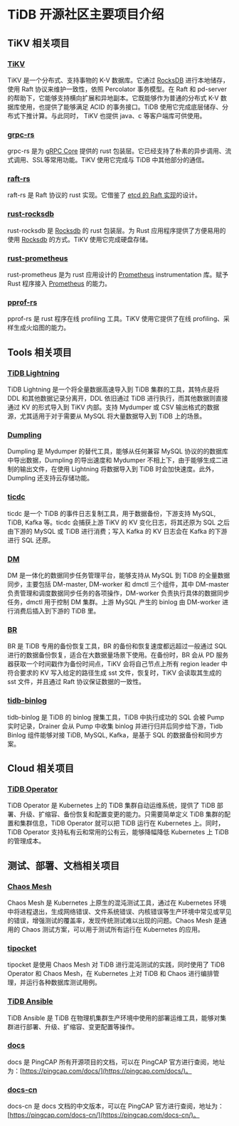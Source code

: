 # TiDB 开源社区主要项目介绍

## TiKV 相关项目

### [TiKV](https://github.com/tikv/tikv)

TiKV 是一个分布式、支持事物的 K-V 数据库。它通过 [RocksDB](https://rocksdb.org/) 进行本地储存，使用 Raft 协议来维护一致性，依照 Percolator 事务模型。在 Raft 和 pd-server 的帮助下，它能够支持横向扩展和异地副本。它既能够作为普通的分布式 K-V 数据库使用，也提供了能够满足 ACID 的事务接口。TiDB 使用它完成底层储存、分布式下推计算。与此同时， TiKV 也提供 java、c 等客户端库可供使用。

### [grpc-rs](https://github.com/tikv/grpc-rs)

grpc-rs 是为 [gRPC Core](https://github.com/grpc/grpc) 提供的 rust 包装层。它已经支持了朴素的异步调用、流式调用、SSL等常用功能。TiKV 使用它完成与 TiDB 中其他部分的通信。

### [raft-rs](https://github.com/tikv/raft-rs)

raft-rs 是 Raft 协议的 rust 实现。它借鉴了 [etcd 的 Raft 实现](https://github.com/etcd-io/etcd/tree/master/raft)的设计。

### [rust-rocksdb](https://github.com/tikv/rust-rocksdb)

rust-rocksdb 是 [Rocksdb](https://rocksdb.org/) 的 rust 包装层。为 Rust 应用程序提供了方便易用的使用 [Rocksdb](https://rocksdb.org/) 的方式。TiKV 使用它完成硬盘存储。

### [rust-prometheus](https://github.com/tikv/rust-prometheus)

rust-prometheus 是为 rust 应用设计的 [Prometheus](https://prometheus.io/) instrumentation 库。赋予 Rust 程序接入 [Prometheus](https://prometheus.io/) 的能力。

### [pprof-rs](https://github.com/tikv/pprof-rs)

pprof-rs 是 rust 程序在线 profiling 工具。TiKV 使用它提供了在线 profiling、采样生成火焰图的能力。

## Tools 相关项目

### [TiDB Lightning](https://github.com/pingcap/tidb-lightning)

TiDB Lightning 是一个将全量数据高速导入到 TiDB 集群的工具，其特点是将 DDL 和其他数据记录分离开，DDL 依旧通过 TiDB 进行执行，而其他数据则直接通过 KV 的形式导入到 TiKV 内部。支持 Mydumper 或 CSV 输出格式的数据源，尤其适用于对于需要从 MySQL 将大量数据导入到 TiDB 上的场景。

### [Dumpling](https://github.com/pingcap/dumpling)

Dumpling 是 Mydumper 的替代工具，能够从任何兼容 MySQL 协议的的数据库中导出数据，Dumpling 的导出速度和 Mydumper 不相上下，由于能够生成二进制的输出文件，在使用 Lightning 将数据导入到 TiDB 时会加快速度。此外，Dumpling 还支持云存储功能。

### [ticdc](https://github.com/pingcap/ticdc)

ticdc 是一个 TiDB 的事件日志复制工具，用于数据备份，下游支持 MySQL, TiDB, Kafka 等。ticdc 会捕获上游 TiKV 的 KV 变化日志，将其还原为 SQL 之后由下游的 MySQL 或 TiDB 进行消费；写入 Kafka 的 KV 日志会在 Kafka 的下游进行 SQL 还原。

### [DM](https://github.com/pingcap/dm)

DM 是一体化的数据同步任务管理平台，能够支持从 MySQL 到 TiDB 的全量数据同步，主要包括 DM-master, DM-worker 和 dmctl 三个组件，其中 DM-master 负责管理和调度数据同步任务的各项操作，DM-worker 负责执行具体的数据同步任务，dmctl 用于控制 DM 集群。上游 MySQL 产生的 binlog 由 DM-worker 进行消费后插入到下游的 TiDB 里。

### [BR](https://github.com/pingcap/br)

BR 是 TiDB 专用的备份恢复工具，BR 的备份和恢复速度都远超过一般通过 SQL 进行的数据备份恢复，适合在大数据量场景下使用。在备份时，BR 会从 PD 服务器获取一个时间戳作为备份时间点，TiKV 会将自己节点上所有 region leader 中符合要求的 KV 写入给定的路径生成 sst 文件，恢复时，TiKV 会读取其生成的 sst 文件，并且通过 Raft 协议保证数据的一致性。

### [tidb-binlog](https://github.com/pingcap/tidb-binlog)

tidb-binlog 是 TiDB 的 binlog 搜集工具，TiDB 中执行成功的 SQL 会被 Pump 实时记录，Drainer 会从 Pump 中收集 binlog 并进行归并后同步给下游，Tidb Binlog 组件能够对接 TiDB, MySQL, Kafka，是基于 SQL 的数据备份和同步方案。

## Cloud 相关项目

### [TiDB Operator](https://github.com/pingcap/tidb-operator)

TiDB Operator 是 Kubernetes 上的 TiDB 集群自动运维系统，提供了 TiDB 部署、升级、扩缩容、备份恢复和配置变更的能力。只需要简单定义 TiDB 集群的配置和集群信息，TiDB Operator 就可以把 TiDB 运行在 Kubernetes 上。同时，TiDB Operator 支持私有云和常用的公有云，能够降幅降低 Kubernetes 上 TiDB 的管理成本。

## 测试、部署、文档相关项目

### [Chaos Mesh](https://github.com/pingcap/chaos-mesh)

Chaos Mesh 是 Kubernetes 上原生的混沌测试工具，通过在 Kubernetes 环境中将进程退出，生成网络错误、文件系统错误、内核错误等生产环境中常见或罕见的错误，增强测试的覆盖率，发现传统测试难以出现的问题。Chaos Mesh 是通用的 Chaos 测试方案，可以用于测试所有运行在 Kubernetes 的应用。

### [tipocket](https://github.com/pingcap/tipocket)

tipocket 是使用 Chaos Mesh 对 TiDB 进行混沌测试的实践，同时使用了 TiDB Operator 和 Chaos Mesh，在 Kubernetes 上对 TiDB 和 Chaos 进行编排管理，并运行各种数据库测试用例。

### [TiDB Ansible](https://github.com/pingcap/tidb-ansible)

TiDB Ansible 是 TiDB 在物理机集群生产环境中使用的部署运维工具，能够对集群进行部署、升级、扩缩容、变更配置等操作。

### [docs](https://github.com/pingcap/docs)

docs 是 PingCAP 所有开源项目的文档，可以在 PingCAP 官方进行查阅，地址为：[https://pingcap.com/docs/](https://pingcap.com/docs/)。

### [docs-cn](https://github.com/pingcap/docs-cn)

docs-cn 是 docs 文档的中文版本，可以在 PingCAP 官方进行查阅，地址为：[https://pingcap.com/docs-cn/](https://pingcap.com/docs-cn/)。

